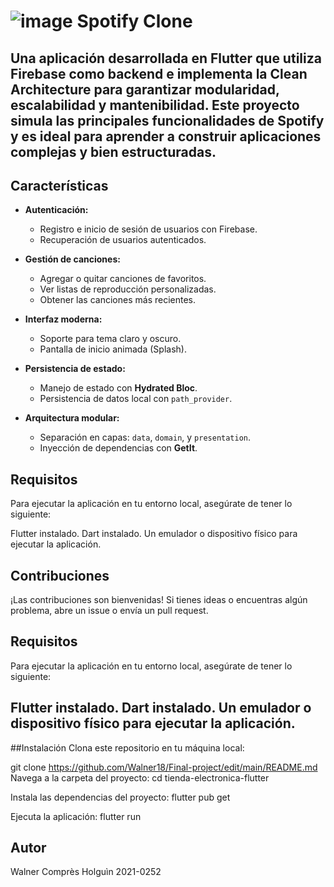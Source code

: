 # ![image](https://github.com/user-attachments/assets/23ecfb88-6083-4c09-b2ff-b0defa8e5acf)  Spotify Clone
Una aplicación desarrollada en Flutter que utiliza Firebase como backend e implementa la Clean Architecture para garantizar modularidad, escalabilidad y mantenibilidad. Este proyecto simula las principales funcionalidades de Spotify y es ideal para aprender a construir aplicaciones complejas y bien estructuradas.
---

## Características

- **Autenticación:**
  - Registro e inicio de sesión de usuarios con Firebase.
  - Recuperación de usuarios autenticados.
  
- **Gestión de canciones:**
  - Agregar o quitar canciones de favoritos.
  - Ver listas de reproducción personalizadas.
  - Obtener las canciones más recientes.

- **Interfaz moderna:**
  - Soporte para tema claro y oscuro.
  - Pantalla de inicio animada (Splash).

- **Persistencia de estado:**
  - Manejo de estado con **Hydrated Bloc**.
  - Persistencia de datos local con `path_provider`.

- **Arquitectura modular:**
  - Separación en capas: `data`, `domain`, y `presentation`.
  - Inyección de dependencias con **GetIt**.

## Requisitos
Para ejecutar la aplicación en tu entorno local, asegúrate de tener lo siguiente:

Flutter instalado.
Dart instalado.
Un emulador o dispositivo físico para ejecutar la aplicación.
##  Contribuciones

¡Las contribuciones son bienvenidas! Si tienes ideas o encuentras algún problema, abre un issue o envía un pull request.

## Requisitos
Para ejecutar la aplicación en tu entorno local, asegúrate de tener lo siguiente:

Flutter instalado.
Dart instalado.
Un emulador o dispositivo físico para ejecutar la aplicación.
---
##Instalación
Clona este repositorio en tu máquina local:

git clone https://github.com/Walner18/Final-project/edit/main/README.md
Navega a la carpeta del proyecto: cd tienda-electronica-flutter

Instala las dependencias del proyecto: flutter pub get

Ejecuta la aplicación: flutter run

##  Autor
  Walner Comprès Holguìn 2021-0252
